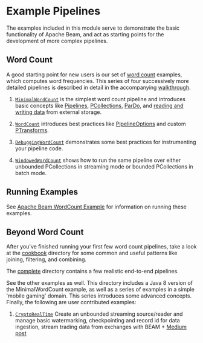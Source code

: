 <!--
    Licensed to the Apache Software Foundation (ASF) under one
    or more contributor license agreements.  See the NOTICE file
    distributed with this work for additional information
    regarding copyright ownership.  The ASF licenses this file
    to you under the Apache License, Version 2.0 (the
    "License"); you may not use this file except in compliance
    with the License.  You may obtain a copy of the License at

      http://www.apache.org/licenses/LICENSE-2.0

    Unless required by applicable law or agreed to in writing,
    software distributed under the License is distributed on an
    "AS IS" BASIS, WITHOUT WARRANTIES OR CONDITIONS OF ANY
    KIND, either express or implied.  See the License for the
    specific language governing permissions and limitations
    under the License.
-->

# Example Pipelines

The examples included in this module serve to demonstrate the basic
functionality of Apache Beam, and act as starting points for
the development of more complex pipelines.

## Word Count

A good starting point for new users is our set of
[word count](https://github.com/apache/beam/blob/master/examples/java/src/main/java/org/apache/beam/examples) examples, which computes word frequencies.  This series of four successively more detailed pipelines is described in detail in the accompanying [walkthrough](https://beam.apache.org/get-started/wordcount-example/).

1. [`MinimalWordCount`](https://github.com/apache/beam/blob/master/examples/java/src/main/java/org/apache/beam/examples/MinimalWordCount.java) is the simplest word count pipeline and introduces basic concepts like [Pipelines](https://beam.apache.org/documentation/programming-guide/#pipeline),
[PCollections](https://beam.apache.org/documentation/programming-guide/#pcollection),
[ParDo](https://beam.apache.org/documentation/programming-guide/#pardo),
and [reading and writing data](https://beam.apache.org/documentation/programming-guide/#io) from external storage.

1. [`WordCount`](https://github.com/apache/beam/blob/master/examples/java/src/main/java/org/apache/beam/examples/WordCount.java) introduces best practices like [PipelineOptions](https://beam.apache.org/documentation/programming-guide/#pipeline) and custom [PTransforms](https://beam.apache.org/documentation/programming-guide/#transforms-composite).

1. [`DebuggingWordCount`](https://github.com/apache/beam/blob/master/examples/java/src/main/java/org/apache/beam/examples/DebuggingWordCount.java)
demonstrates some best practices for instrumenting your pipeline code.

1. [`WindowedWordCount`](https://github.com/apache/beam/blob/master/examples/java/src/main/java/org/apache/beam/examples/WindowedWordCount.java) shows how to run the same pipeline over either unbounded PCollections in streaming mode or bounded PCollections in batch mode.

## Running Examples

See [Apache Beam WordCount Example](https://beam.apache.org/get-started/wordcount-example/) for information on running these examples.

## Beyond Word Count

After you've finished running your first few word count pipelines, take a look at the [cookbook](https://github.com/apache/beam/blob/master/examples/java/src/main/java/org/apache/beam/examples/cookbook)
directory for some common and useful patterns like joining, filtering, and combining.

The [complete](https://github.com/apache/beam/blob/master/examples/java/src/main/java/org/apache/beam/examples/complete)
directory contains a few realistic end-to-end pipelines.

See the other examples as well. This directory includes a Java 8 version of the
MinimalWordCount example, as well as a series of examples in a simple 'mobile
gaming' domain. This series introduces some advanced concepts. Finally, the
following are user contributed examples:

1. [`CryptoRealTime`](https://github.com/GoogleCloudPlatform/professional-services/tree/master/examples/cryptorealtime) Create an unbounded streaming source/reader and manage basic watermarking, checkpointing and record id for data ingestion, stream trading data from exchanges with BEAM + [Medium post](https://medium.com/@igalic/bigtable-beam-dataflow-cryptocurrencies-gcp-terraform-java-maven-4e7873811e86)
